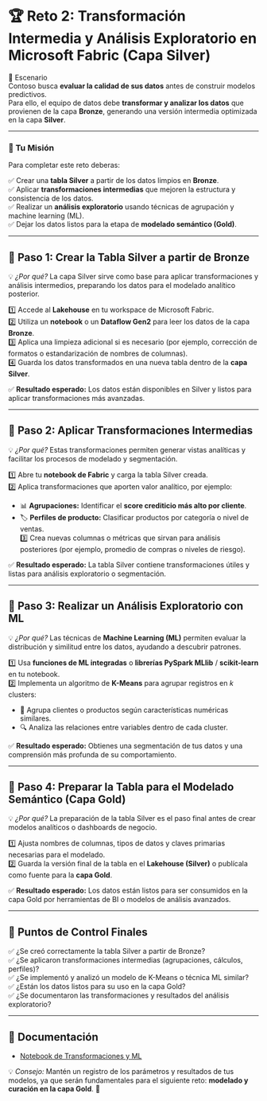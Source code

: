 # 🏆 Reto 2: Transformación Intermedia y Análisis Exploratorio en Microsoft Fabric (Capa Silver) 

📖 Escenario  
Contoso busca **evaluar la calidad de sus datos** antes de construir modelos predictivos.  
Para ello, el equipo de datos debe **transformar y analizar los datos** que provienen de la capa **Bronze**, generando una versión intermedia optimizada en la capa **Silver**.  

---

### 🎯 Tu Misión  
Para completar este reto deberas:  

✅ Crear una **tabla Silver** a partir de los datos limpios en **Bronze**.  
✅ Aplicar **transformaciones intermedias** que mejoren la estructura y consistencia de los datos.  
✅ Realizar un **análisis exploratorio** usando técnicas de agrupación y machine learning (ML).  
✅ Dejar los datos listos para la etapa de **modelado semántico (Gold)**.  

---

## 🚀 Paso 1: Crear la Tabla Silver a partir de Bronze  
💡 *¿Por qué?* La capa Silver sirve como base para aplicar transformaciones y análisis intermedios, preparando los datos para el modelado analítico posterior.  

1️⃣ Accede al **Lakehouse** en tu workspace de Microsoft Fabric.  
2️⃣ Utiliza un **notebook** o un **Dataflow Gen2** para leer los datos de la capa **Bronze**.  
3️⃣ Aplica una limpieza adicional si es necesario (por ejemplo, corrección de formatos o estandarización de nombres de columnas).  
4️⃣ Guarda los datos transformados en una nueva tabla dentro de la **capa Silver**.  

✅ **Resultado esperado:** Los datos están disponibles en Silver y listos para aplicar transformaciones más avanzadas.  

---

## 🚀 Paso 2: Aplicar Transformaciones Intermedias  
💡 *¿Por qué?* Estas transformaciones permiten generar vistas analíticas y facilitar los procesos de modelado y segmentación.  

1️⃣ Abre tu **notebook de Fabric** y carga la tabla Silver creada.  
2️⃣ Aplica transformaciones que aporten valor analítico, por ejemplo:  
   - 📊 **Agrupaciones:** Identificar el **score crediticio más alto por cliente**.  
   - 🏷️ **Perfiles de producto:** Clasificar productos por categoría o nivel de ventas.  
3️⃣ Crea nuevas columnas o métricas que sirvan para análisis posteriores (por ejemplo, promedio de compras o niveles de riesgo).  

✅ **Resultado esperado:** La tabla Silver contiene transformaciones útiles y listas para análisis exploratorio o segmentación.  

---

## 🚀 Paso 3: Realizar un Análisis Exploratorio con ML  
💡 *¿Por qué?* Las técnicas de **Machine Learning (ML)** permiten evaluar la distribución y similitud entre los datos, ayudando a descubrir patrones.  

1️⃣ Usa **funciones de ML integradas** o **librerías PySpark MLlib** / **scikit-learn** en tu notebook.  
2️⃣ Implementa un algoritmo de **K-Means** para agrupar registros en *k* clusters:  
   - 🎯 Agrupa clientes o productos según características numéricas similares.  
   - 🔍 Analiza las relaciones entre variables dentro de cada cluster.    

✅ **Resultado esperado:** Obtienes una segmentación de tus datos y una comprensión más profunda de su comportamiento.  

---

## 🚀 Paso 4: Preparar la Tabla para el Modelado Semántico (Capa Gold)  
💡 *¿Por qué?* La preparación de la tabla Silver es el paso final antes de crear modelos analíticos o dashboards de negocio.  

1️⃣ Ajusta nombres de columnas, tipos de datos y claves primarias necesarias para el modelado.  
2️⃣ Guarda la versión final de la tabla en el **Lakehouse (Silver)** o publícala como fuente para la **capa Gold**.  

✅ **Resultado esperado:** Los datos están listos para ser consumidos en la capa Gold por herramientas de BI o modelos de análisis avanzados.  

---

## 🏁 Puntos de Control Finales  

✅ ¿Se creó correctamente la tabla Silver a partir de Bronze?  
✅ ¿Se aplicaron transformaciones intermedias (agrupaciones, cálculos, perfiles)?  
✅ ¿Se implementó y analizó un modelo de K-Means o técnica ML similar?  
✅ ¿Están los datos listos para su uso en la capa Gold?  
✅ ¿Se documentaron las transformaciones y resultados del análisis exploratorio?  

---

## 📝 Documentación  

- [Notebook de Transformaciones y ML](https://learn.microsoft.com/es-es/fabric/data-engineering/how-to-use-notebook)  


💡 *Consejo:* Mantén un registro de los parámetros y resultados de tus modelos, ya que serán fundamentales para el siguiente reto: **modelado y curación en la capa Gold**. 🚀  

